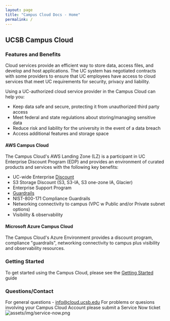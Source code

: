 ```yaml
---
layout: page
title: "Campus Cloud Docs - Home"
permalink: /
---
```

## UCSB Campus Cloud

### Features and Benefits

Cloud services provide an efficient way to store data, access files, and develop and host applications.
The UC system has negotiated contracts with some providers to ensure that UC employees have access to cloud services
that meet UC requirements for security, privacy and liability.

Using a UC-authorized cloud service provider in the Campus Cloud can help you:

*   Keep data safe and secure, protecting it from unauthorized third party access
*   Meet federal and state regulations about storing/managing sensitive data
*   Reduce risk and liability for the university in the event of a data breach
*   Access additional features and storage space

#### AWS Campus Cloud

The Campus Cloud's AWS Landing Zone (LZ) is a participant in UC Enterprise Discount Program (EDP)
and provides an environment of curated products and services with the following key benefits:

*   UC-wide Enterprise [Discount](https://cio.ucop.edu/uc-gets-discount-for-amazon-web-services/)
*   S3 Storage Discount (S3, S3-IA, S3 one-zone IA, Glacier)
*   Enterprise Support Program
*   [Guardrails](glossary#guardrails)
*   NIST-800-171 Compliance Guardrails
*   Networking connectivity to campus (VPC w Public and/or Private subnet options)
*   Visibility & observability

#### Microsoft Azure Campus Cloud
The Campus Cloud's Azure Environment provides a discount program, compliance "guardrails", networking connectivity to campus plus visibility and observability resources.

### Getting Started

To get started using the Campus Cloud, please see the [Getting Started](getting-started) guide

### Questions/Contact

For general questions - info@cloud.ucsb.edu
For problems or quesions involving your Campus Cloud Account please submit a Service Now ticket
![assets/img/service-now.png]({{site.url}}assets/img/service-now.png)
